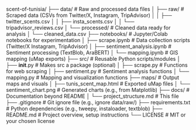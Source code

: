 ﻿scent-of-tunisia/
├── data/                  # Raw and processed data files
│   ├── raw/               # Scraped data (CSVs from Twitter/X, Instagram, TripAdvisor)
│   │   ├── twitter_scents.csv
│   │   ├── insta_scents.csv
│   │   └── tripadvisor_reviews.csv
│   └── processed/         # Cleaned data ready for analysis
│       └── cleaned_data.csv
├── notebooks/             # Jupyter/Colab notebooks for experimentation
│   ├── scrape.ipynb       # Data collection scripts (Twitter/X Instagram, TripAdvisor)
│   ├── sentiment_analysis.ipynb  # Sentiment processing (TextBlob, AraBERT)
│   └── mapping.ipynb      # GIS mapping (uMap exports)
├── src/                   # Reusable Python scripts/modules
│   ├── __init__.py        # Makes src a package (optional)
│   ├── scrape.py          # Functions for web scraping
│   ├── sentiment.py       # Sentiment analysis functions
│   └── mapping.py         # Mapping and visualization functions
├── maps/                  # Output maps and visuals
│   ├── tunis_scent_map.html  # Exported uMap files
│   └── sentiment_chart.png   # Generated charts (e.g., from Matplotlib)
├── docs/                  # Documentation beyond README
│   └── project_structure.md  # This file
├── .gitignore             # Git ignore file (e.g., ignore data/raw/)
├── requirements.txt       # Python dependencies (e.g., tweepy, instaloader, textblob)
├── README.md              # Project overview, setup instructions
└── LICENSE                # MIT or your chosen license
